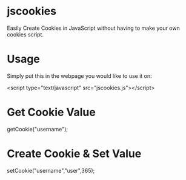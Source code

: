 jscookies
=========

Easily Create Cookies in JavaScript without having to make your own cookies script.


Usage
=========

Simply put this in the webpage you would like to use it on:

&lt;script type="text/javascript" src="jscookies.js"&gt;&lt;/script&gt;

Get Cookie Value
=========
getCookie("username");

Create Cookie & Set Value
=========
setCookie("username","user",365);
